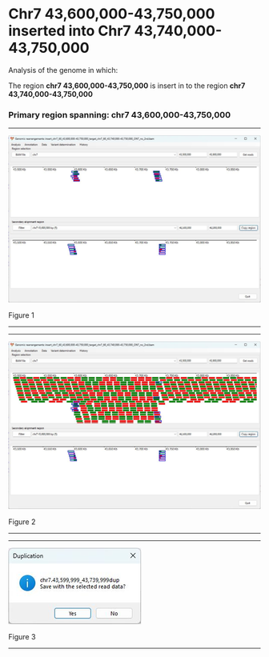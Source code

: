 # Chr7 43,600,000-43,750,000  inserted into Chr7 43,740,000-43,750,000

Analysis of the genome in which: 

The region **chr7 43,600,000-43,750,000** is insert in to the region **chr7 43,740,000-43,750,000**

### Primary region spanning: chr7 43,600,000-43,750,000 

<hr />

![image](images/insert_chr7_60_43,600,000-43,750,000_target_chr7_60_43,740,000-43,750,000_ONT_no_2nd_1.jpg)

Figure 1

<hr />

<hr />

![image](images/insert_chr7_60_43,600,000-43,750,000_target_chr7_60_43,740,000-43,750,000_ONT_no_2nd_1_all.jpg)

Figure 2

<hr />

<hr />

![image](images/insert_chr7_60_43,600,000-43,750,000_target_chr7_60_43,740,000-43,750,000_ONT_no_2nd_1_results.jpg)

Figure 3

<hr />

